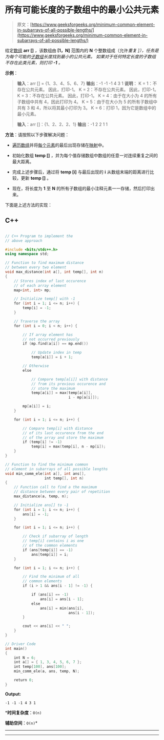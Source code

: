 # 所有可能长度的子数组中的最小公共元素

> 原文：[https://www.geeksforgeeks.org/minimum-common-element-in-subarrays-of-all-possible-lengths/](https://www.geeksforgeeks.org/minimum-common-element-in-subarrays-of-all-possible-lengths/)

给定[数组](https://www.geeksforgeeks.org/array-data-structure/) **arr []** ，该数组由 **[1，N]** 范围内的 **N** 个整数组成（允许*重复 ]），任务是为每个可能的[子数组](https://www.geeksforgeeks.org/generating-subarrays-using-recursion/)长度找到最小的公共元素。 如果对于任何特定长度的子数组不存在此类元素，则打印 **-1** 。*

**示例**：

> **输入**：arr [] = {1、3、4、5、6、7}
> **输出**：-1 -1 -1 4 3 1
> **说明**：
> K = 1：不存在公共元素。 因此，打印-1。
> K = 2：不存在公共元素。 因此，打印-1。
> K = 3：不存在公共元素。 因此，打印-1。
> K = 4：由于在大小为 4 的所有子数组中共有 4，因此打印为 4。
> K = 5：由于在大小为 5 的所有子数组中共有 3 和 4，所以将其最小打印为 3。
> K = 6：打印 1，因为它是数组中的最小元素。
> 
> **输入**：arr []：{1、2、2、2、1}
> **输出**：-1 2 2 1 1

**方法**：请按照以下步骤解决问题：

*   [遍历数组](https://www.geeksforgeeks.org/c-program-to-traverse-an-array/)并将[每个元素](https://www.geeksforgeeks.org/print-the-last-occurrence-of-elements-in-array-in-relative-order/)的最后出现存储在[映射](http://www.geeksforgeeks.org/map-associative-containers-the-c-standard-template-library-stl/)中。

*   初始化数组 **temp []** ，并为每个值存储数组中数组的任意一对连续重复之间的最大距离。

*   完成上述步骤后，通过将 **temp [i]** 与最后出现的 **i** 从数组末端的距离进行比较，更新 **temp []** 。

*   现在，将长度为 **1** 至 **N** 的所有子数组的最小注释元素一一存储，然后打印出来。

下面是上述方法的实现：

## C++

```cpp

// C++ Program to implement the 
// above approach 

#include <bits/stdc++.h> 
using namespace std; 

// Function to find maximum distance 
// between every two element 
void max_distance(int a[], int temp[], int n) 
{ 
    // Stores index of last occurence 
    // of each array element 
    map<int, int> mp; 

    // Initialize temp[] with -1 
    for (int i = 1; i <= n; i++) { 
        temp[i] = -1; 
    } 

    // Traverse the array 
    for (int i = 0; i < n; i++) { 

        // If array element has 
        // not occurred previously 
        if (mp.find(a[i]) == mp.end()) 

            // Update index in temp 
            temp[a[i]] = i + 1; 

        // Otherwise 
        else

            // Compare temp[a[i]] with distance 
            // from its previous occurence and 
            // store the maximum 
            temp[a[i]] = max(temp[a[i]], 
                             i - mp[a[i]]); 

        mp[a[i]] = i; 
    } 

    for (int i = 1; i <= n; i++) { 

        // Compare temp[i] with distance 
        // of its last occurence from the end 
        // of the array and store the maximum 
        if (temp[i] != -1) 
            temp[i] = max(temp[i], n - mp[i]); 
    } 
} 

// Function to find the minimum common 
// element in subarrays of all possible lengths 
void min_comm_ele(int a[], int ans[], 
                  int temp[], int n) 
{ 
    // Function call to find a the maximum 
    // distance between every pair of repetition 
    max_distance(a, temp, n); 

    // Initialize ans[] to -1 
    for (int i = 1; i <= n; i++) { 
        ans[i] = -1; 
    } 

    for (int i = 1; i <= n; i++) { 

        // Check if subarray of length 
        // temp[i] contains i as one 
        // of the common elements 
        if (ans[temp[i]] == -1) 
            ans[temp[i]] = i; 
    } 

    for (int i = 1; i <= n; i++) { 

        // Find the minimum of all 
        // common elements 
        if (i > 1 && ans[i - 1] != -1) { 

            if (ans[i] == -1) 
                ans[i] = ans[i - 1]; 
            else
                ans[i] = min(ans[i], 
                             ans[i - 1]); 
        } 

        cout << ans[i] << " "; 
    } 
} 

// Driver Code 
int main() 
{ 
    int N = 6; 
    int a[] = { 1, 3, 4, 5, 6, 7 }; 
    int temp[100], ans[100]; 
    min_comm_ele(a, ans, temp, N); 

    return 0; 
} 

```

**Output:**

```
-1 -1 -1 4 3 1

```

***时间复杂度**：`O(n)`

**辅助空间**：`O(n)`*



* * *

* * *



